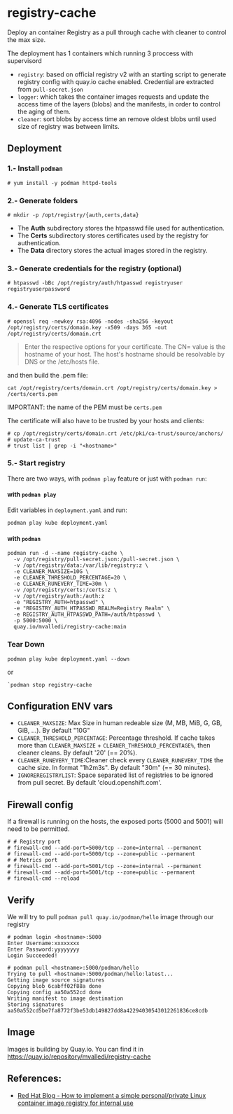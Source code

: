 # registry-cache

Deploy an container Registry as a pull through cache with cleaner to control the max size.

The deployment has 1 containers which running 3 proccess with supervisord

- `registry`: based on official registry v2 with an starting script to generate registry config with quay.io cache enabled. Credential are extracted from `pull-secret.json`
- `logger`: which takes the container images requests and update the access time of the layers (blobs) and the manifests, in order to control the aging of them.
- `cleaner`: sort blobs by access time an remove oldest blobs until used size of registry was between limits.


## Deployment

### 1.- Install `podman`

```
# yum install -y podman httpd-tools
```

### 2.- Generate folders
```
# mkdir -p /opt/registry/{auth,certs,data}
```
- The **Auth** subdirectory stores the htpasswd file used for authentication.
- The **Certs** subdirectory stores certificates used by the registry for
authentication.
- The **Data** directory stores the actual images stored in the registry.


### 3.- Generate credentials for the registry (optional)

```
# htpasswd -bBc /opt/registry/auth/htpasswd registryuser registryuserpassword
```

### 4.- Generate TLS certificates
```
# openssl req -newkey rsa:4096 -nodes -sha256 -keyout /opt/registry/certs/domain.key -x509 -days 365 -out /opt/registry/certs/domain.crt
```

> Enter the respective options for your certificate. The CN= value is the hostname of your host. The host's hostname should be resolvable by DNS or the /etc/hosts file.

and then build the .pem file:

```
cat /opt/registry/certs/domain.crt /opt/registry/certs/domain.key > /certs/certs.pem
```

IMPORTANT: the name of the PEM must be `certs.pem`

The certificate will also have to be trusted by your hosts and clients:
```
# cp /opt/registry/certs/domain.crt /etc/pki/ca-trust/source/anchors/
# update-ca-trust
# trust list | grep -i "<hostname>"
```

### 5.- Start registry

There are two ways, with `podman play` feature or just with `podman run`:

#### with `podman play`

Edit variables in `deployment.yaml` and run:
```
podman play kube deployment.yaml

```

#### with `podman`
```
podman run -d --name registry-cache \
  -v /opt/registry/pull-secret.json:/pull-secret.json \
  -v /opt/registry/data:/var/lib/registry:z \
  -e CLEANER_MAXSIZE=10G \
  -e CLEANER_THRESHOLD_PERCENTAGE=20 \
  -e CLEANER_RUNEVERY_TIME=30m \
  -v /opt/registry/certs:/certs:z \
  -v /opt/registry/auth:/auth:z  
  -e "REGISTRY_AUTH=htpasswd" \
  -e "REGISTRY_AUTH_HTPASSWD_REALM=Registry Realm" \
  -e REGISTRY_AUTH_HTPASSWD_PATH=/auth/htpasswd \  
  -p 5000:5000 \
  quay.io/mvalledi/registry-cache:main

```


### Tear Down

```
podman play kube deployment.yaml --down
```
or
```
`podman stop registry-cache
```

## Configuration ENV vars

- `CLEANER_MAXSIZE`: Max Size in human redeable size (M, MB, MiB, G, GB, GiB, ...). By default "10G"
- `CLEANER_THRESHOLD_PERCENTAGE`: Percentage threshold. If cache takes more than `CLEANER_MAXSIZE` + `CLEANER_THRESHOLD_PERCENTAGE%`, then cleaner cleans. By default '20' (== 20%).
- `CLEANER_RUNEVERY_TIME`:Cleaner check every `CLEANER_RUNEVERY_TIME` the cache size. In format "1h2m3s". By default "30m" (== 30 minutes).
- `IGNOREREGISTRYLIST`: Space separated list of registries to be ignored from pull secret. By default 'cloud.openshift.com'.

## Firewall config

If a firewall is running on the hosts, the exposed ports (5000 and 5001) will need to be permitted.

```
# # Registry port
# firewall-cmd --add-port=5000/tcp --zone=internal --permanent
# firewall-cmd --add-port=5000/tcp --zone=public --permanent
# # Metrics port
# firewall-cmd --add-port=5001/tcp --zone=internal --permanent
# firewall-cmd --add-port=5001/tcp --zone=public --permanent
# firewall-cmd --reload
```

## Verify

We will try to pull `podman pull quay.io/podman/hello` image through our registry

```
# podman login <hostname>:5000
Enter Username:xxxxxxxx
Enter Password:yyyyyyyy
Login Succeeded!

# podman pull <hostname>:5000/podman/hello
Trying to pull <hostname>:5000/podman/hello:latest...
Getting image source signatures
Copying blob 6cabff02f88a done  
Copying config aa50a552cd done  
Writing manifest to image destination
Storing signatures
aa50a552cd5be7fa8772f3be53db149827dd8a42294030543012261836ce8cdb
```
## Image

Images is building by Quay.io. You can find it in https://quay.io/repository/mvalledi/registry-cache


## References:

- [Red Hat Blog - How to implement a simple personal/private Linux container image registry for internal use](https://www.redhat.com/sysadmin/simple-container-registry)
